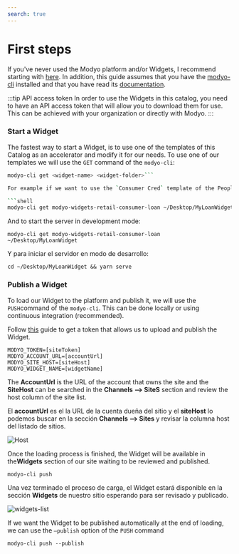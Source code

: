 ```yaml
---
search: true
---
```


# First steps

 If you've never used the Modyo platform and/or Widgets, I recommend starting with [here](/platform/). In addition, this guide assumes that you have the [modyo-cli](/platform/channels/widgets.md#modyo-cli) installed and that you have read its [documentation](/platform/channels/widgets.md#modyo-cli).

:::tip API access token In order to use the Widgets in this catalog, you need to have an API access token that will allow you to download them for use. This can be achieved with your organization or directly with Modyo. :::

### Start a Widget

The fastest way to start a Widget, is to use one of the templates of this Catalog as an accelerator and modify it for our needs. To use one of our templates we will use the `GET` command of the `modyo-cli`:

```bash
modyo-cli get <widget-name> <widget-folder>```

For example if we want to use the `Consumer Cred` template of the People Banking the command would be as follows:

```shell
modyo-cli get modyo-widgets-retail-consumer-loan ~/Desktop/MyLoanWidget
```

And to start the server in development mode:

```shell
modyo-cli get modyo-widgets-retail-consumer-loan ~/Desktop/MyLoanWidget
```

Y para iniciar el servidor en modo de desarrollo:

```shell
cd ~/Desktop/MyLoanWidget && yarn serve
```

### Publish a Widget

To load our Widget to the platform and publish it, we will use the `PUSH`command of the `modyo-cli`. This can be done locally or using continuous integration (recommended).

Follow [this](/es/widgets/guides/ci-cd.html) guide to get a token that allows us to upload and publish the Widget.

```shell
MODYO_TOKEN=[siteToken]
MODYO_ACCOUNT_URL=[accountUrl]
MODYO_SITE_HOST=[siteHost]
MODYO_WIDGET_NAME=[widgetName]
```

The **AccountUrl** is the URL of the account that owns the site and the **SiteHost** can be searched in the **Channels —> SiteS** section and review the host column of the site list.

El **accountUrl** es el la URL de la cuenta dueña del sitio y el **siteHost** lo podemos buscar en la sección **Channels --> Sites** y revisar la columna host del listado de sitios.

![Host](/assets/img/widgets/host.png)

Once the loading process is finished, the Widget will be available in the**Widgets** section of our site waiting to be reviewed and published.

```shell
modyo-cli push
```

Una vez terminado el proceso de carga, el Widget estará disponible en la sección **Widgets** de nuestro sitio esperando para ser revisado y publicado.

![widgets-list](/assets/img/widgets/widgets_list.png)

If we want the Widget to be published automatically at the end of loading, we can use the `—publish` option of the `PUSH` command

```shell
modyo-cli push --publish
```

